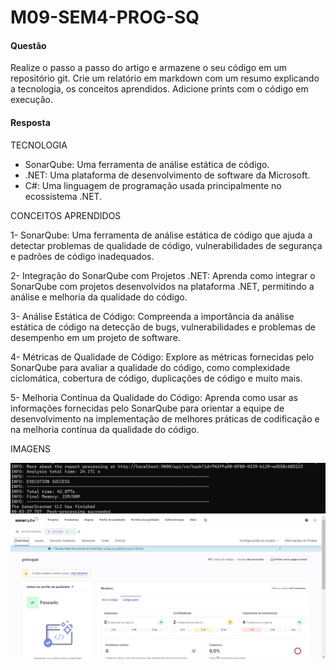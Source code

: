 # M09-SEM4-PROG-SQ

#### Questão
Realize o passo a passo do artigo e armazene o seu código em um repositório git. Crie um relatório em markdown com um resumo explicando a tecnologia, os conceitos aprendidos. Adicione prints com o código em execução.

#### Resposta
TECNOLOGIA 
- SonarQube: Uma ferramenta de análise estática de código.
- .NET: Uma plataforma de desenvolvimento de software da Microsoft.
- C#: Uma linguagem de programação usada principalmente no ecossistema .NET.

CONCEITOS APRENDIDOS

1- SonarQube: Uma ferramenta de análise estática de código que ajuda a detectar problemas de qualidade de código, vulnerabilidades de segurança e padrões de código inadequados.

2- Integração do SonarQube com Projetos .NET: Aprenda como integrar o SonarQube com projetos desenvolvidos na plataforma .NET, permitindo a análise e melhoria da qualidade do código.

3- Análise Estática de Código: Compreenda a importância da análise estática de código na detecção de bugs, vulnerabilidades e problemas de desempenho em um projeto de software.

4- Métricas de Qualidade de Código: Explore as métricas fornecidas pelo SonarQube para avaliar a qualidade do código, como complexidade ciclomática, cobertura de código, duplicações de código e muito mais.

5- Melhoria Contínua da Qualidade do Código: Aprenda como usar as informações fornecidas pelo SonarQube para orientar a equipe de desenvolvimento na implementação de melhores práticas de codificação e na melhoria contínua da qualidade do código.

IMAGENS

<img src='0.04.39_9e9c8967.jpg'>
<img src='JU.jpg'>
